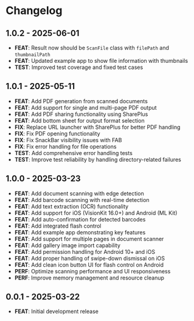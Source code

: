# Changelog

## 1.0.2 - 2025-06-01

- **FEAT**: Result now should be `ScanFile` class with `filePath` and `thumbnailPath`
- **FEAT**: Updated example app to show file information with thumbnails
- **TEST**: Improved test coverage and fixed test cases

## 1.0.1 - 2025-05-11

- **FEAT**: Add PDF generation from scanned documents
- **FEAT**: Add support for single and multi-page PDF output
- **FEAT**: Add PDF sharing functionality using SharePlus
- **FEAT**: Add bottom sheet for output format selection
- **FIX**: Replace URL launcher with SharePlus for better PDF handling
- **FIX**: Fix PDF opening functionality
- **FIX**: Fix SnackBar visibility issues with FAB
- **FIX**: Fix error handling for file operations
- **TEST**: Add comprehensive error handling tests
- **TEST**: Improve test reliability by handling directory-related failures

## 1.0.0 - 2025-03-23

- **FEAT**: Add document scanning with edge detection
- **FEAT**: Add barcode scanning with real-time detection
- **FEAT**: Add text extraction (OCR) functionality
- **FEAT**: Add support for iOS (VisionKit 16.0+) and Android (ML Kit)
- **FEAT**: Add auto-confirmation for detected barcodes
- **FEAT**: Add integrated flash control
- **FEAT**: Add example app demonstrating key features
- **FEAT**: Add support for multiple pages in document scanner
- **FEAT**: Add gallery image import capability
- **FEAT**: Add permission handling for Android 10+ and iOS
- **FEAT**: Add proper handling of swipe-down dismissal on iOS
- **FEAT**: Add clean icon button UI for flash control on Android
- **PERF**: Optimize scanning performance and UI responsiveness
- **PERF**: Improve memory management and resource cleanup

## 0.0.1 - 2025-03-22

- **FEAT**: Initial development release
